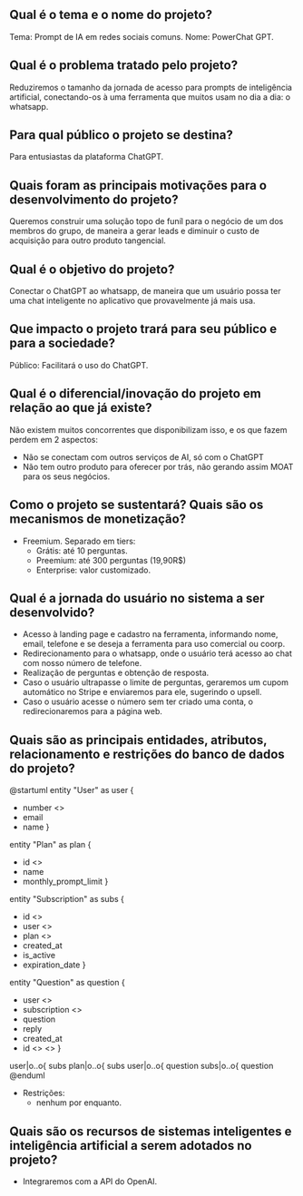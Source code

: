 ## Qual é o tema e o nome do projeto?
Tema: Prompt de IA em redes sociais comuns. 
Nome: PowerChat GPT.

## Qual é o problema tratado pelo projeto?
Reduziremos o tamanho da jornada de acesso para prompts de inteligência artificial, conectando-os à uma ferramenta que muitos usam no dia a dia: o whatsapp.

## Para qual público o projeto se destina?
Para entusiastas da plataforma ChatGPT.

## Quais foram as principais motivações para o desenvolvimento do projeto?
Queremos construir uma solução topo de funíl para o negócio de um dos membros do grupo, de maneira a gerar leads e diminuir o custo de acquisição para outro produto tangencial.

## Qual é o objetivo do projeto?
Conectar o ChatGPT ao whatsapp, de maneira que um usuário possa ter uma chat inteligente no aplicativo que provavelmente já mais usa.

## Que impacto o projeto trará para seu público e para a sociedade?
Público: Facilitará o uso do ChatGPT.

## Qual é o diferencial/inovação do projeto em relação ao que já existe?
Não existem muitos concorrentes que disponibilizam isso, e os que fazem perdem em 2 aspectos:
- Não se conectam com outros serviços de AI, só com o ChatGPT
- Não tem outro produto para oferecer por trás, não gerando assim MOAT para os seus negócios.

## Como o projeto se sustentará? Quais são os mecanismos de monetização? 
- Freemium. Separado em tiers:
    - Grátis: até 10 perguntas.
    - Preemium: até 300 perguntas (19,90R$)
    - Enterprise: valor customizado.

## Qual é a jornada do usuário no sistema a ser desenvolvido?
- Acesso à landing page e cadastro na ferramenta, informando nome, email, telefone e se deseja a ferramenta para uso comercial ou coorp.
- Redirecionamento para o whatsapp, onde o usuário terá acesso ao chat com nosso número de telefone.
- Realização de perguntas e obtenção de resposta.
- Caso o usuário ultrapasse o limite de perguntas, geraremos um cupom automático no Stripe e enviaremos para ele, sugerindo o upsell.
- Caso o usuário acesse o número sem ter criado uma conta, o redirecionaremos para a página web.

## Quais são as principais entidades, atributos, relacionamento e restrições do banco de dados do projeto?
@startuml
entity "User" as user {
 * number <<PK>>
 * email
 * name
}

entity "Plan" as plan {
 * id <<PK>>
 * name
 * monthly_prompt_limit
}

entity "Subscription" as subs {
 * id <<PK>>
 * user <<FK>>
 * plan <<FK>>
 * created_at
 * is_active
 * expiration_date
}

entity "Question" as question {
 * user <<FK>>
 * subscription <<FK>>
 * question
 * reply
 * created_at
 * id <<PK>> <<generated>>
}

user|o..o{ subs
plan|o..o{ subs
user|o..o{ question
subs|o..o{ question
@enduml

- Restrições: 
    - nenhum por enquanto.

## Quais são os recursos de sistemas inteligentes e inteligência artificial a serem adotados no projeto?
- Integraremos com a API do OpenAI.